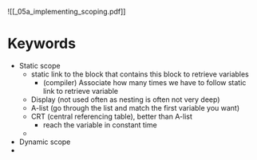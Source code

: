 ![[_05a_implementing_scoping.pdf]]

# Keywords
* Static scope
	* static link to the block that contains this block to retrieve variables
		* (compiler) Associate how many times we have to follow static link to retrieve variable
	* Display (not used often as nesting is often not very deep)
	* A-list (go through the list and match the first variable you want)
	* CRT (central referencing table), better than A-list
		* reach the variable in constant time
	* 
* Dynamic scope
* 